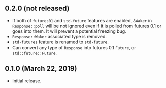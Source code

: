 0.2.0 (not released)
--------------------

 - If both of `futures01` and `std-future` features are enabled, `&Waker` in
   `Response::poll` will be not ignored even if it is polled from futures 0.1
   or goes into them. It will prevent a potential freezing bug.
 - `Response::Waker` associated type is removed.
 - `std-futures` feature is renamed to `std-future`.
 - Can convert any type of `Response` into futures 0.1 `Future`, or
   `std::future::Future`.


0.1.0 (March 22, 2019)
----------------------

 - Initial release.
